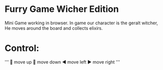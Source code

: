 # Furry Game Wicher Edition
Mini Game working in browser. In game our character is the geralt witcher, He moves around the board and collects elixirs.

# Control:
'''
:arrow_up_small: move up
:arrow_down_small: move down
:arrow_backward: move left
:arrow_forward: move right
'''
